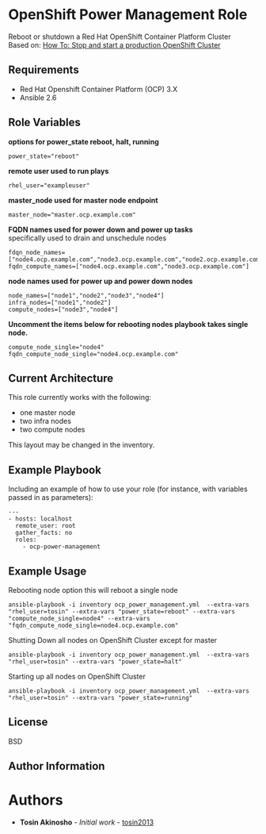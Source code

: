 OpenShift Power Management Role
=========

Reboot or shutdown a Red Hat OpenShift Container Platform Cluster  
Based on: [How To: Stop and start a production OpenShift Cluster](https://servicesblog.redhat.com/2019/05/29/how-to-stop-and-start-a-production-openshift-cluster/)

Requirements
------------
* Red Hat Openshift Container Platform (OCP) 3.X
* Ansible 2.6

Role Variables
--------------
**options for power_state reboot, halt, running**  
```
power_state="reboot"
```

**remote user used to run plays**  
```
rhel_user="exampleuser"
```

**master_node used for master node endpoint**  
```
master_node="master.ocp.example.com"
```

**FQDN names used for power down and power up tasks**  
specifically used to drain and  unschedule nodes  
```
fdqn_node_names=["node4.ocp.example.com","node3.ocp.example.com","node2.ocp.example.com","node1.ocp.example.com"]
fqdn_compute_names=["node4.ocp.example.com","node3.ocp.example.com"]
```
**node names used for power up and power down nodes**
```
node_names=["node1","node2","node3","node4"]
infra_nodes=["node1","node2"]
compute_nodes=["node3","node4"]
```
**Uncomment the items below for rebooting nodes playbook takes single node.**
```
compute_node_single="node4"
fqdn_compute_node_single="node4.ocp.example.com"
```

Current Architecture
------------
This  role currently works with the following:
* one master node
* two infra nodes
* two compute nodes

This layout may be changed in the inventory.

Example Playbook
----------------

Including an example of how to use your role (for instance, with variables passed in as parameters):
```
---
- hosts: localhost
  remote_user: root
  gather_facts: no
  roles:
    - ocp-power-management
```

Example Usage
----------------
Rebooting node option this will reboot a single node
```
ansible-playbook -i inventory ocp_power_management.yml  --extra-vars "rhel_user=tosin" --extra-vars "power_state=reboot" --extra-vars "compute_node_single=node4" --extra-vars "fqdn_compute_node_single=node4.ocp.example.com"
```

Shutting Down all nodes on OpenShift Cluster except for master
```
ansible-playbook -i inventory ocp_power_management.yml  --extra-vars "rhel_user=tosin" --extra-vars "power_state=halt"
```

Starting up all nodes on OpenShift Cluster
```
ansible-playbook -i inventory ocp_power_management.yml  --extra-vars "rhel_user=tosin" --extra-vars "power_state=running"
```

License
-------

BSD

Author Information
------------------
# Authors

* **Tosin Akinosho** - *Initial work* - [tosin2013](https://github.com/tosin2013)
